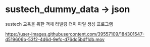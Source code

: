 # sustech_dummy_data -> json

sustech 교육을 위한 객체 라벨링 더미 파일 생성 프로그램


https://user-images.githubusercontent.com/39557109/184301547-d519606b-53f2-4d6d-9efc-d76dc5bdf1db.mov
